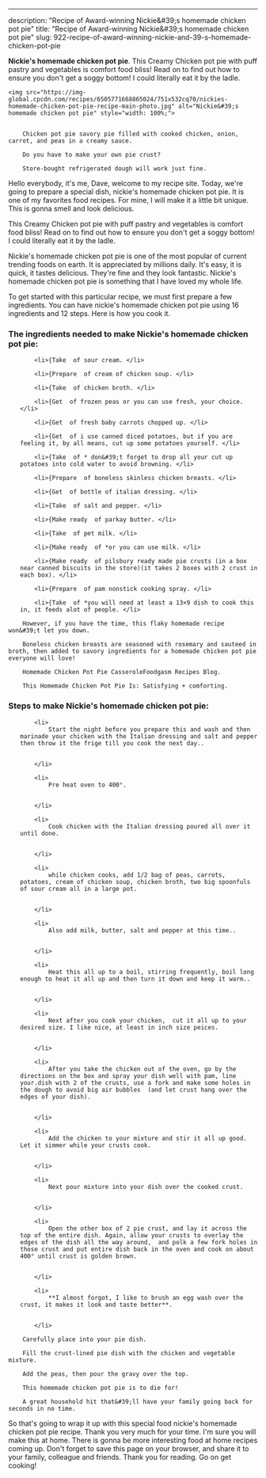 ---
description: "Recipe of Award-winning Nickie&amp;#39;s homemade chicken pot pie"
title: "Recipe of Award-winning Nickie&amp;#39;s homemade chicken pot pie"
slug: 922-recipe-of-award-winning-nickie-and-39-s-homemade-chicken-pot-pie

<p>
	<strong>Nickie&#39;s homemade chicken pot pie</strong>. 
	This Creamy Chicken pot pie with puff pastry and vegetables is comfort food bliss! Read on to find out how to ensure you don&#39;t get a soggy bottom! I could literally eat it by the ladle.
</p>
<p>
	
	<img src="https://img-global.cpcdn.com/recipes/6505771668865024/751x532cq70/nickies-homemade-chicken-pot-pie-recipe-main-photo.jpg" alt="Nickie&#39;s homemade chicken pot pie" style="width: 100%;">
	
	
		Chicken pot pie savory pie filled with cooked chicken, onion, carrot, and peas in a creamy sauce.
	
		Do you have to make your own pie crust?
	
		Store-bought refrigerated dough will work just fine.
	
</p>
<p>
	Hello everybody, it's me, Dave, welcome to my recipe site. Today, we're going to prepare a special dish, nickie&#39;s homemade chicken pot pie. It is one of my favorites food recipes. For mine, I will make it a little bit unique. This is gonna smell and look delicious.
</p>
	
<p>
	This Creamy Chicken pot pie with puff pastry and vegetables is comfort food bliss! Read on to find out how to ensure you don&#39;t get a soggy bottom! I could literally eat it by the ladle.
</p>
<p>
	Nickie&#39;s homemade chicken pot pie is one of the most popular of current trending foods on earth. It is appreciated by millions daily. It's easy, it is quick, it tastes delicious. They're fine and they look fantastic. Nickie&#39;s homemade chicken pot pie is something that I have loved my whole life.
</p>

<p>
To get started with this particular recipe, we must first prepare a few ingredients. You can have nickie&#39;s homemade chicken pot pie using 16 ingredients and 12 steps. Here is how you cook it.
</p>

<h3>The ingredients needed to make Nickie&#39;s homemade chicken pot pie:</h3>

<ol>
	
		<li>{Take  of sour cream. </li>
	
		<li>{Prepare  of cream of chicken soup. </li>
	
		<li>{Take  of chicken broth. </li>
	
		<li>{Get  of frozen peas or you can use fresh, your choice. </li>
	
		<li>{Get  of fresh baby carrots chopped up. </li>
	
		<li>{Get  of i use canned diced potatoes, but if you are feeling it, by all means, cut up some potatoes yourself. </li>
	
		<li>{Take  of * don&#39;t forget to drop all your cut up potatoes into cold water to avoid browning. </li>
	
		<li>{Prepare  of boneless skinless chicken breasts. </li>
	
		<li>{Get  of bottle of italian dressing. </li>
	
		<li>{Take  of salt and pepper. </li>
	
		<li>{Make ready  of parkay butter. </li>
	
		<li>{Take  of pet milk. </li>
	
		<li>{Make ready  of *or you can use milk. </li>
	
		<li>{Make ready  of pilsbury ready made pie crusts (in a box near canned biscuits in the store)(it takes 2 boxes with 2 crust in each box). </li>
	
		<li>{Prepare  of pam nonstick cooking spray. </li>
	
		<li>{Take  of *you will need at least a 13×9 dish to cook this in, it feeds alot of people. </li>
	
</ol>
<p>
	
		However, if you have the time, this flaky homemade recipe won&#39;t let you down.
	
		Boneless chicken breasts are seasoned with rosemary and sauteed in broth, then added to savory ingredients for a homemade chicken pot pie everyone will love!
	
		Homemade Chicken Pot Pie CasseroleFoodgasm Recipes Blog.
	
		This Homemade Chicken Pot Pie Is: Satisfying + comforting.
	
</p>

<h3>Steps to make Nickie&#39;s homemade chicken pot pie:</h3>

<ol>
	
		<li>
			Start the night before you prepare this and wash and then marinade your chicken with the Italian dressing and salt and pepper then throw it the frige till you cook the next day..
			
			
		</li>
	
		<li>
			Pre heat oven to 400°.
			
			
		</li>
	
		<li>
			Cook chicken with the Italian dressing poured all over it until done.
			
			
		</li>
	
		<li>
			while chicken cooks, add 1/2 bag of peas, carrots, potatoes, cream of chicken soup, chicken broth, two big spoonfuls of sour cream all in a large pot.
			
			
		</li>
	
		<li>
			Also add milk, butter, salt and pepper at this time..
			
			
		</li>
	
		<li>
			Heat this all up to a boil, stirring frequently, boil long enough to heat it all up and then turn it down and keep it warm..
			
			
		</li>
	
		<li>
			Next after you cook your chicken,  cut it all up to your desired size. I like nice, at least in inch size peices.
			
			
		</li>
	
		<li>
			After you take the chicken out of the oven, go by the directions on the box and spray your dish well with pam, line  your.dish with 2 of the crusts, use a fork and make some holes in the dough to avoid big air bubbles  (and let crust hang over the edges of your dish).
			
			
		</li>
	
		<li>
			Add the chicken to your mixture and stir it all up good. Let it simmer while your crusts cook.
			
			
		</li>
	
		<li>
			Next pour mixture into your dish over the cooked crust.
			
			
		</li>
	
		<li>
			Open the other box of 2 pie crust, and lay it across the top of the entire dish. Again, allow your crusts to overlay the edges of the dish all the way around,  and polk a few fork holes in those crust and put entire dish back in the oven and cook on about 400° until crust is golden brown.
			
			
		</li>
	
		<li>
			**I almost forgot, I like to brush an egg wash over the crust, it makes it look and taste better**.
			
			
		</li>
	
</ol>

<p>
	
		Carefully place into your pie dish.
	
		Fill the crust-lined pie dish with the chicken and vegetable mixture.
	
		Add the peas, then pour the gravy over the top.
	
		This homemade chicken pot pie is to die for!
	
		A great household hit that&#39;ll have your family going back for seconds in no time.
	
</p>

<p>
	So that's going to wrap it up with this special food nickie&#39;s homemade chicken pot pie recipe. Thank you very much for your time. I'm sure you will make this at home. There is gonna be more interesting food at home recipes coming up. Don't forget to save this page on your browser, and share it to your family, colleague and friends. Thank you for reading. Go on get cooking!
</p>
